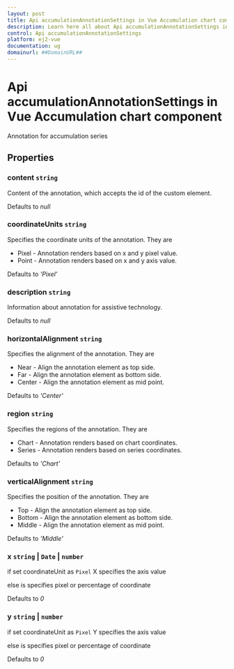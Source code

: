 ```yaml
---
layout: post
title: Api accumulationAnnotationSettings in Vue Accumulation chart component | Syncfusion
description: Learn here all about Api accumulationAnnotationSettings in Syncfusion Vue Accumulation chart component of Syncfusion Essential JS 2 and more.
control: Api accumulationAnnotationSettings 
platform: ej2-vue
documentation: ug
domainurl: ##DomainURL##
---
```


# Api accumulationAnnotationSettings in Vue Accumulation chart component

Annotation for accumulation series

## Properties

### content `string`

Content of the annotation, which accepts the id of the custom element.

Defaults to *null*

### coordinateUnits `string`

Specifies the coordinate units of the annotation. They are
* Pixel - Annotation renders based on x and y pixel value.
* Point - Annotation renders based on x and y axis value.

Defaults to *'Pixel'*

### description `string`

Information about annotation for assistive technology.

Defaults to *null*

### horizontalAlignment `string`

Specifies the alignment of the annotation. They are
* Near - Align the annotation element as top side.
* Far - Align the annotation element as bottom side.
* Center - Align the annotation element as mid point.

Defaults to *'Center'*

### region `string`

Specifies the regions of the annotation. They are
* Chart - Annotation renders based on chart coordinates.
* Series - Annotation renders based on series coordinates.

Defaults to *'Chart'*

### verticalAlignment `string`

Specifies the position of the annotation. They are
* Top - Align the annotation element as top side.
* Bottom - Align the annotation element as bottom side.
* Middle - Align the annotation element as mid point.

Defaults to *'Middle'*

### x `string` &#124;  `Date` &#124;  `number`

if set coordinateUnit as `Pixel` X specifies the axis value 

else is specifies pixel or percentage of coordinate

Defaults to *0*

### y `string` &#124;  `number`

if set coordinateUnit as `Pixel` Y specifies the axis value 

else is specifies pixel or percentage of coordinate

Defaults to *0*
